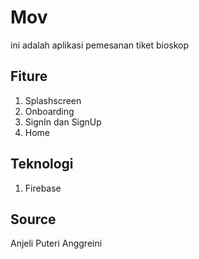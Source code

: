 # Mov
ini adalah aplikasi pemesanan tiket bioskop

## Fiture
1. Splashscreen
2. Onboarding
3. SignIn dan SignUp
4. Home

## Teknologi
1. Firebase

## Source
Anjeli Puteri Anggreini
